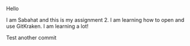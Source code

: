 Hello

I am Sabahat and this is my assignment 2. 
I am learning how to open and use GitKraken.
I am learning a lot! 

Test another commit